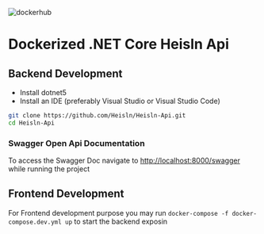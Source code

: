 ![dockerhub](https://github.com/Heisln/Heisln-Frontend/actions/workflows/container.yml/badge.svg)

# Dockerized .NET Core Heisln Api

## Backend Development

* Install dotnet5 
* Install an IDE (preferably Visual Studio or Visual Studio Code)

```sh
git clone https://github.com/Heisln/Heisln-Api.git
cd Heisln-Api
```

### Swagger Open Api Documentation

To access the Swagger Doc navigate to [http://localhost:8000/swagger](http://localhost:8000/swagger) while running the project

## Frontend Development

For Frontend development purpose you may run `docker-compose -f docker-compose.dev.yml up` to start the backend exposin
